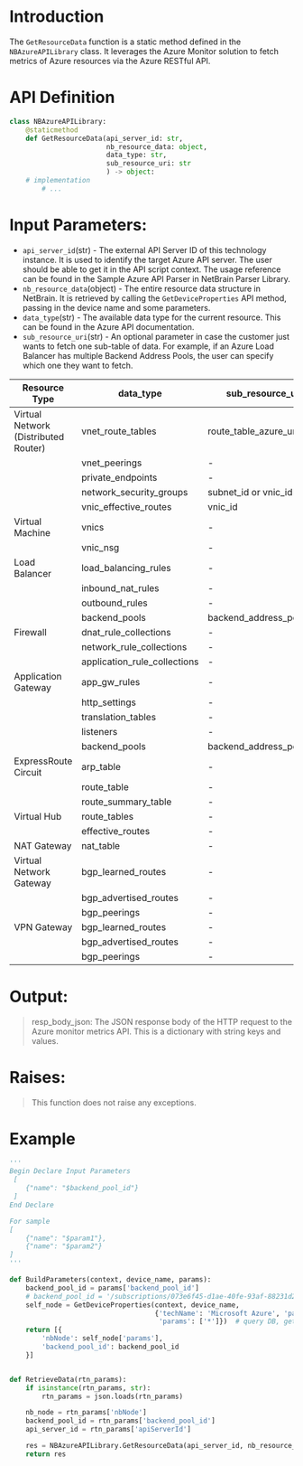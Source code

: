 # Introduction

The `GetResourceData` function is a static method defined in the `NBAzureAPILibrary` class. It leverages the Azure Monitor solution to fetch metrics of Azure resources via the Azure RESTful API.

# API Definition
```python
class NBAzureAPILibrary:
    @staticmethod
    def GetResourceData(api_server_id: str,
                        nb_resource_data: object,
                        data_type: str, 
                        sub_resource_uri: str
                        ) -> object:
    # implementation
        # ...
```

# Input Parameters:
 - `api_server_id`(str) - The external API Server ID of this technology instance. It is used to identify the target Azure API server. The user should be able to get it in the API script context. The usage reference can be found in the Sample Azure API Parser in NetBrain Parser Library.
 - `nb_resource_data`(object) - The entire resource data structure in NetBrain. It is retrieved by calling the `GetDeviceProperties` API method, passing in the device name and some parameters.
 - `data_type`(str) - The available data type for the current resource. This can be found in the Azure API documentation.
 - `sub_resource_uri`(str) - An optional parameter in case the customer just wants to fetch one sub-table of data. For example, if an Azure Load Balancer has multiple Backend Address Pools, the user can specify which one they want to fetch.

| Resource Type | data_type | sub_resource_uri | Notes |
| --- | --- | --- | --- |
| Virtual Network (Distributed Router) | vnet_route_tables | route_table_azure_uri | |
| | vnet_peerings | - | |
| | private_endpoints | - | |
| | network_security_groups | subnet_id or vnic_id | |
| | vnic_effective_routes | vnic_id | |
| Virtual Machine | vnics | - | |
| | vnic_nsg | - | |
| Load Balancer | load_balancing_rules | - | |
| | inbound_nat_rules | - | |
| | outbound_rules | - | |
| | backend_pools | backend_address_pool_uri | |
| Firewall 	| dnat_rule_collections	| -	| |
| 	| network_rule_collections | -	| |
| 	| application_rule_collections	| -	| |
| Application Gateway | app_gw_rules | -	| |
| 	| http_settings	| -	| |
| 	| translation_tables	|- 	||
| 	| listeners	|- 	||
| 	| backend_pools	| backend_address_pool_uri ||
| ExpressRoute Circuit | arp_table	| -	| |
| 	| route_table | -	| |
| 	| route_summary_table |- 	||
| Virtual Hub | route_tables	| -	| |
| 	| effective_routes	| -	| |
| NAT Gateway | nat_table | -	| |
| Virtual Network Gateway | bgp_learned_routes	| -	| |
| 	| bgp_advertised_routes	| -	| |
| 	| bgp_peerings	|- 	||
| VPN Gateway | bgp_learned_routes	| -	| |
| 	| bgp_advertised_routes	| -	| |
| 	| bgp_peerings	|- 	||

# Output:
> resp_body_json: The JSON response body of the HTTP request to the Azure monitor metrics API. This is a dictionary with string keys and values.

# Raises:
> This function does not raise any exceptions.

# Example

```python
'''
Begin Declare Input Parameters
 [
    {"name": "$backend_pool_id"}
 ]
End Declare

For sample
[
    {"name": "$param1"},
    {"name": "$param2"}
]
'''

def BuildParameters(context, device_name, params):
    backend_pool_id = params['backend_pool_id']
    # backend_pool_id = '/subscriptions/073e6f45-d1ae-40fe-93af-88231d2377bd/resourceGroups/Spoke-VNET-1/providers/Microsoft.Network/loadBalancers/VNET-1-Private-Load-Balancer/backendAddressPools/AzurePathTest'
    self_node = GetDeviceProperties(context, device_name,
                                    {'techName': 'Microsoft Azure', 'paramType': 'SDN',
                                     'params': ['*']})  # query DB, get required property of the node data model
    return [{
        'nbNode': self_node['params'],
        'backend_pool_id': backend_pool_id
    }]


def RetrieveData(rtn_params):
    if isinstance(rtn_params, str):
        rtn_params = json.loads(rtn_params)

    nb_node = rtn_params['nbNode']
    backend_pool_id = rtn_params['backend_pool_id']
    api_server_id = rtn_params['apiServerId']

    res = NBAzureAPILibrary.GetResourceData(api_server_id, nb_resource_data=nb_node, data_type='backend_pools', sub_resource_uri=backend_pool_id)
    return res
 ```
